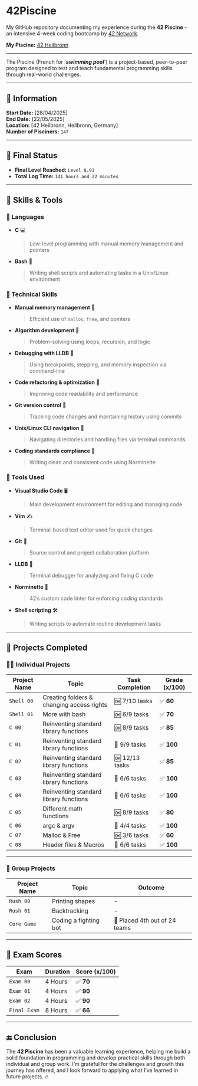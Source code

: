 # 42Piscine

My GitHub repository documenting my experience during the **42 Piscine** - an intensive 4-week coding bootcamp by [42 Network](https://42.fr/en/homepage).

**My Piscine:** [42 Heilbronn](https://www.42heilbronn.de/en/homepage)

---

The Piscine (French for '_**swimming pool**_') is a project-based, peer-to-peer program designed to test and teach fundamental programming skills through real-world challenges.

---

## 📅 Information

**Start Date:** [28/04/2025]  
**End Date:** [22/05/2025]  
**Location:** [42 Heilbronn, Heilbronn, Germany]  
**Number of Pisciners:** `147`

---

## 🎯 Final Status

- **Final Level Reached:** `Level 8.91`
- **Total Log Time:** `141 hours and 22 minutes`

---
## 🧠 Skills & Tools

### 💬 Languages  
- **C** 💻  
  > Low-level programming with manual memory management and pointers  
- **Bash** 🐚  
  > Writing shell scripts and automating tasks in a Unix/Linux environment  

### 🚀 Technical Skills  
- **Manual memory management** 🧠  
  > Efficient use of `malloc`, `free`, and pointers  
- **Algorithm development** 🧩  
  > Problem-solving using loops, recursion, and logic  
- **Debugging with LLDB** 🐞  
  > Using breakpoints, stepping, and memory inspection via command-line  
- **Code refactoring & optimization** 🔧  
  > Improving code readability and performance  
- **Git version control** 🌿  
  > Tracking code changes and maintaining history using commits  
- **Unix/Linux CLI navigation** 📂  
  > Navigating directories and handling files via terminal commands  
- **Coding standards compliance** 🧾  
  > Writing clean and consistent code using Norminette  

### 🧰 Tools Used  
- **Visual Studio Code** 🖥️  
  > Main development environment for editing and managing code  
- **Vim** ✍️  
  > Terminal-based text editor used for quick changes  
- **Git** 🔄  
  > Source control and project collaboration platform  
- **LLDB** 🐛  
  > Terminal debugger for analyzing and fixing C code  
- **Norminette** 📏  
  > 42’s custom code linter for enforcing coding standards  
- **Shell scripting** 🛠️  
  > Writing scripts to automate routine development tasks  

---

## 📁 Projects Completed

### 🧑‍💻 Individual Projects

| Project Name     | Topic                                     | Task Completion       | Grade (x/100)|  
|------------------|-------------------------------------------|-----------------------|--------------|
| `Shell 00`       | Creating folders & changing access rights | 🆗 7/10  tasks         | ✅ **60**    |
| `Shell 01`       | More with bash                            | 🆗 6/9   tasks         | ✅ **70**    |
| `C 00`           | Reinventing standard library functions    | 🆗 8/9   tasks         | ✅ **85**    |
| `C 01`           | Reinventing standard library functions    | 💯 9/9   tasks         | ✅ **100**   |
| `C 02`           | Reinventing standard library functions    | 🆗 12/13 tasks         | ✅ **85**    |
| `C 03`           | Reinventing standard library functions    | 💯 6/6   tasks         | ✅ **100**   |
| `C 04`           | Reinventing standard library functions    | 💯 6/6   tasks         | ✅ **100**   |
| `C 05`           | Different math functions                  | 🆗 8/9   tasks         | ✅ **80**    |
| `C 06`           | argc & argv                               | 💯 4/4   tasks         | ✅ **100**   |
| `C 07`           | Malloc & Free                             | 🆗 3/6   tasks         | ✅ **60**    |
| `C 08`           | Header files & Macros                     | 💯 6/6   tasks         | ✅ **100**   |

---

### 👥 Group Projects

| Project Name     | Topic                          | Outcome                       |
|------------------|--------------------------------|-------------------------------|
| `Rush 00`        | Printing shapes                | -                             |
| `Rush 01`        | Backtracking                   | -                             |
| `Core Game`      | Coding a fighting bot          | 🏅 Placed 4th out of 24 teams |

---

## 📝 Exam Scores

| Exam             | Duration | Score (x/100) |
|------------------|----------|---------------|
| `Exam 00`        | 4 Hours  | ✅ **70**      |
| `Exam 01`        | 4 Hours  | ✅ **90**      |
| `Exam 02`        | 4 Hours  | ✅ **90**      |
| `Final Exam`     | 8 Hours  | ✅ **66**      |

---

## 🔚 Conclusion

The **42 Piscine** has been a valuable learning experience, helping me build a solid foundation in programming and develop practical skills through both individual and group work. I’m grateful for the challenges and growth this journey has offered, and I look forward to applying what I’ve learned in future projects. 🔥
